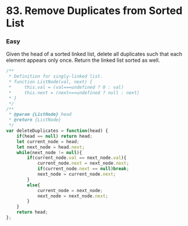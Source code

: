 # 83. Remove Duplicates from Sorted List
### Easy

Given the head of a sorted linked list, delete all duplicates such that each element appears only once. Return the linked list sorted as well.

```javascript
/**
 * Definition for singly-linked list.
 * function ListNode(val, next) {
 *     this.val = (val===undefined ? 0 : val)
 *     this.next = (next===undefined ? null : next)
 * }
 */
/**
 * @param {ListNode} head
 * @return {ListNode}
 */
var deleteDuplicates = function(head) {
    if(head == null) return head;
    let current_node = head;
    let next_node = head.next;
    while(next_node != null){
        if(current_node.val == next_node.val){
            current_node.next = next_node.next;
            if(current_node.next == null)break;
            next_node = current_node.next;
        }
        else{
            current_node = next_node;
            next_node = next_node.next;
        }   
    }
    return head;
};


```